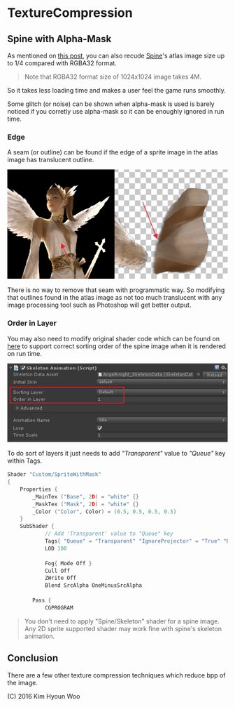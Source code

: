 # TextureCompression


## Spine with Alpha-Mask

As mentioned on [this post](https://github.com/keijiro/unity-alphamask), you can also recude [Spine](https://github.com/EsotericSoftware/spine-runtimes)'s atlas image size up to 1/4 compared with RGBA32 format.

> Note that RGBA32 format size of 1024x1024 image takes 4M.

So it takes less loading time and makes a user feel the game runs smoothly.

Some glitch (or  noise) can be shown when alpha-mask is used is barely noticed if you corretly use alpha-mask  so it can be enoughly ignored in run time.

### Edge

A seam (or outline) can be found if the edge of a sprite image in the atlas image has translucent outline.

<p align="center">
  <img src="./images/edge.png" >
</p>

There is no way to remove that seam with programmatic way. So modifying that outlines found in the atlas image as not too much translucent with any image processing tool such as Photoshop will get better output.

### Order in Layer

You may also need to modify original shader code which can be found on [here](https://github.com/keijiro/unity-alphamask/blob/master/Assets/SpriteWithMask.shader) to support correct sorting order of the spine image when it is rendered on run time.

<p align="center">
  <img src="./images/sorting-layer.png" >
</p>

To do sort of layers it just needs to add _"Transparent"_ value to _"Queue"_ key within Tags.

``` cpp
Shader "Custom/SpriteWithMask"
{
	Properties {
		_MainTex ("Base", 2D) = "white" {}
		_MaskTex ("Mask", 2D) = "white" {}
		_Color ("Color", Color) = (0.5, 0.5, 0.5, 0.5)
	}
	SubShader {
            // Add 'Transparent' value to "Queue" key
			Tags{ "Queue" = "Transparent" "IgnoreProjector" = "True" "RenderType" = "Transparent" }
			LOD 100

			Fog{ Mode Off }
			Cull Off
			ZWrite Off
			Blend SrcAlpha OneMinusSrcAlpha

		Pass {
			CGPROGRAM
```

> You don't need to apply "Spine/Skeleton" shader for a spine image. Any 2D sprite supported shader may work fine with spine's skeleton animation.

## Conclusion

There are a few other texture compression techniques which reduce bpp of the image.


(C) 2016 Kim Hyoun Woo
